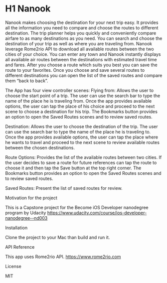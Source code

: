 # H1 Nanook

Nanook makes choosing the destination for your next trip easy. It provides all the information you need to compare and choose the routes to different destination. The trip planner helps you quickly and conveniently compare airfare to as many destinations as you need. 
You can search and choose the destination of your trip as well as where you are traveling from. Nanook leverage Rome2rio API to download all available routes between the two cities of your choice. You can enter any town and Nanook instantly displays all available air routes between the destinations with estimated travel time and fares.
After you choose a route which suits you best you can save the route to your favorites. Once you choose and save several routes to different destinations you can open the list of the saved routes and compare them “back to back”.

The App has four view controller scenes:
Flying from: Allows the user to choose the start point of a trip. The user can use the search bar to type the name of the place he is traveling from. Once the app provides available options, the user can tap the place of his choice and proceed to the next scene to choose a destination for his trip.
The Bookmarks button provides an option to open the Saved Routes scenes and to review saved routes.

Destination: Allows the user to choose the destination of the trip. The user can use the search bar to type the name of the place he is traveling to. Once the app provides available options, the user can tap the place where he wants to travel and proceed to the next scene to review available routes between the chosen destinations.

Route Options: Provides the list of the available routes between two cities. If the user decides to save a route for future references can tap the route to choose it and then tap the Save button at the top right corner.
The Bookmarks button provides an option to open the Saved Routes scenes and to review saved routes.

Saved Routes: Present the list of saved routes for review.


Motivation for the project

This is a Capstone project for the Become iOS Developer nanodegree program by Udacity
https://www.udacity.com/course/ios-developer-nanodegree--nd003


Installation

Clone the project to your Mac than build and run it.


API Reference

This app uses Rome2rio API.
https://www.rome2rio.com


License

MIT